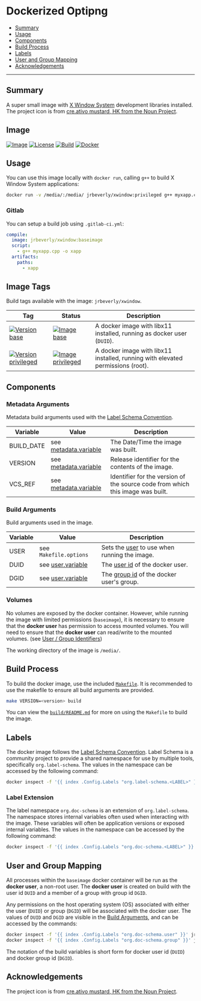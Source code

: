 # Dockerized Optipng

 * [Summary](#summary)
 * [Usage](#usage)
 * [Components](#components)
 * [Build Process](#build-process)
 * [Labels](#labels)
 * [User and Group Mapping](#user-and-group-mapping)
 * [Acknowledgements](#acknowledgements)

---

## Summary

A super small image with [X Window System](https://www.x.org/wiki/) development libraries installed. The project icon is from [cre.ativo mustard, HK from the Noun Project](docs/icon/README.md).

## Image

[![Image][image-badge]][image-link]
[![License][license-badge]][license-link]
[![Build][build-badge]][build-link]
[![Docker][docker-badge]][docker-link]

## Usage

You can use this image locally with `docker run`, calling `g++` to build X Window System applications:

```bash
docker run -v /media/:/media/ jrbeverly/xwindow:privileged g++ myxapp.cpp -o xapp
```

### Gitlab

You can setup a build job using `.gitlab-ci.yml`:

```yaml
compile:
  image: jrbeverly/xwindow:baseimage
  script:
    - g++ myxapp.cpp -o xapp
  artifacts:
    paths:
      - xapp
```

## Image Tags

Build tags available with the image: `jrbeverly/xwindow`.

| Tag | Status | Description |
| --- | ------ | ----------- |
| [![Version base][base-badge]][base-link] | [![Image base][base-image-badge]][base-link] | A docker image with libx11 installed, running as docker user (`DUID`). |
| [![Version privileged][privileged-badge]][privileged-link] | [![Image privileged][privileged-image-badge]][privileged-link] | A docker image with libx11 installed, running with elevated permissions (root). |

## Components

### Metadata Arguments

Metadata build arguments used with the [Label Schema Convention](http://label-schema.org).

| Variable | Value | Description |
| -------- | ----- |------------ |
| BUILD_DATE | see [metadata.variable](build/Makefile.metadata.variable) | The Date/Time the image was built. |
| VERSION | see [metadata.variable](build/Makefile.metadata.variable) | Release identifier for the contents of the image. |
| VCS_REF | see [metadata.variable](build/Makefile.metadata.variable) | Identifier for the version of the source code from which this image was built. |

### Build Arguments

Build arguments used in the image.

| Variable | Value | Description |
| -------- | ------- |------------ |
| USER | see `Makefile.options` | Sets the [user](http://www.linfo.org/uid.html) to use when running the image. |
| DUID | see [user.variable](info/Makefile.user.variable) | The [user id](http://www.linfo.org/uid.html) of the docker user. |
| DGID | see [user.variable](info/Makefile.user.variable) | The [group id](http://www.linfo.org/uid.html) of the docker user's group. |

### Volumes

No volumes are exposed by the docker container. However, while running the image with limited permissions (`baseimage`), it is necessary to ensure that the **docker user** has permission to access mounted volumes. You will need to ensure that the **docker user** can read/write to the mounted volumes. (see [User / Group Identifiers](#user-and-group-mapping))

The working directory of the image is `/media/`.

## Build Process

To build the docker image, use the included [`Makefile`](build/Makefile). It is recommended to use the makefile to ensure all build arguments are provided.

```bash
make VERSION=<version> build
```

You can view the [`build/README.md`](build/README.md) for more on using the `Makefile` to build the image.

## Labels

The docker image follows the [Label Schema Convention](http://label-schema.org). Label Schema is a community project to provide a shared namespace for use by multiple tools, specifically `org.label-schema`. The values in the namespace can be accessed by the following command:

```bash
docker inspect -f '{{ index .Config.Labels "org.label-schema.<LABEL>" }}' jrbeverly/xwindow
```

### Label Extension

The label namespace `org.doc-schema` is an extension of `org.label-schema`. The namespace stores internal variables often used when interacting with the image. These variables will often be application versions or exposed internal variables. The values in the namespace can be accessed by the following command:

```bash
docker inspect -f '{{ index .Config.Labels "org.doc-schema.<LABEL>" }}' jrbeverly/xwindow
```

## User and Group Mapping

All processes within the `baseimage` docker container will be run as the **docker user**, a non-root user. The **docker user** is created on build with the user id `DUID` and a member of a group with group id `DGID`.

Any permissions on the host operating system (OS) associated with either the user (`DUID`) or group (`DGID`) will be associated with the docker user. The values of `DUID` and `DGID` are visible in the [Build Arguments](#build-arguments), and can be accessed by the commands:

```bash
docker inspect -f '{{ index .Config.Labels "org.doc-schema.user" }}' jrbeverly/xwindow:baseimage
docker inspect -f '{{ index .Config.Labels "org.doc-schema.group" }}' jrbeverly/xwindow:baseimage
```

The notation of the build variables is short form for docker user id (`DUID`) and docker group id (`DGID`).

## Acknowledgements

The project icon is from [cre.ativo mustard, HK from the Noun Project](docs/icon/README.md).

[image-badge]: https://img.shields.io/badge/ubuntu-17.04-orange.svg?maxAge=2592000
[image-link]: https://hub.docker.com/r/_/ubuntu/ "The common base image."

[build-badge]: https://gitlab.com/jrbeverly-docker/docker-xwindow/badges/master/build.svg
[build-link]: https://gitlab.com/jrbeverly-docker/docker-xwindow/commits/master "Current build status."

[docker-badge]: https://img.shields.io/badge/jrbeverly-xwindow-red.svg?maxAge=2592000
[docker-link]: https://hub.docker.com/r/jrbeverly/xwindow/ "The docker image."

[license-badge]: https://images.microbadger.com/badges/license/jrbeverly/xwindow.svg
[license-link]: https://microbadger.com/images/jrbeverly/xwindow "Get your own license badge on microbadger.com"

[base-badge]: https://images.microbadger.com/badges/version/jrbeverly/xwindow:baseimage.svg
[base-image-badge]: https://images.microbadger.com/badges/image/jrbeverly/xwindow:baseimage.svg
[base-link]: https://microbadger.com/images/jrbeverly/xwindow:baseimage "Get your own version badge on microbadger.com"

[privileged-badge]: https://images.microbadger.com/badges/version/jrbeverly/xwindow:privileged.svg
[privileged-image-badge]: https://images.microbadger.com/badges/image/jrbeverly/xwindow:privileged.svg
[privileged-link]: https://microbadger.com/images/jrbeverly/xwindow:privileged "Get your own version badge on microbadger.com"